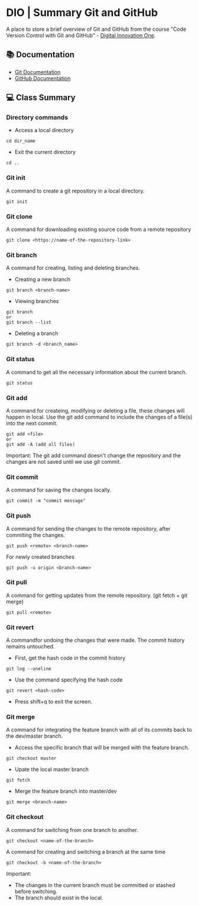 
# DIO | Summary Git and GitHub

A place to store a brief overview of Git and GitHub from the course "Code Version Control with Git and GitHub" - [Digital Innovation One](https://www.dio.me/).

## 📚 Documentation
- [Git Documentation](https://git-scm.com/doc)
- [GitHub Documentation](https://docs.github.com/)

## 💻 Class Summary

### Directory commands
- Access a local directory
```
cd dir_name
```
- Exit the current directory
```
cd ..
```
### Git init
A command to create a git repository in a local directory.
```
git init
```
### Git clone
A command for downloading existing source code from a remote repository
```
git clone <https://name-of-the-repository-link>
```
### Git branch
A command for creating, listing and deleting branches.
- Creating a new branch
```
git branch <branch-name>
```
- Viewing branches
```
git branch
or
git branch --list
```
- Deleting a branch
```
git branch -d <branch_name>
```
### Git status
A command to get all the necessary information about the current branch.
```
git status
```
### Git add
A command for createing, modifying or deleting a file, these changes will happen in local.  Use the git add command to include the changes of a file(s) into the next commit. 
```
git add <file>
or
git add -A (add all files)
```
Important: The git add command doesn't change the repository and the changes are not saved until we use git commit.
### Git commit
A command for saving the changes locally. 
```
git commit -m "commit message"
```
### Git push
A command for sending the changes to the remote repository, after commiting the changes.
```
git push <remote> <branch-name>
``` 
For newly created branches
```
git push -u origin <branch-name>
```
### Git pull
A command for getting updates from the remote repository. (git fetch + git merge)
```
git pull <remote>
```
### Git revert
A commandfor undoing the changes that were made. The commit history remains untouched. 
- First, get the hash code in the commit history
```
git log --oneline
```
- Use the command specifying the hash code
```
git revert <hash-code>
```
- Press shift+q to exit the screen.
### Git merge
A command for integrating the feature branch with all of its commits back to the dev/master branch.
- Access the specific branch that will be merged with the feature branch.
```
git checkout master
```
- Upate the local master branch
```
git fetch
```
- Merge the feature branch into master/dev
```
git merge <branch-name>
```
### Git checkout
A command for switching from one branch to another.
```
git checkout <name-of-the-branch>
```
A command for creating and switching a branch at the same time
```
git checkout -b <name-of-the-branch>
```
Important:
- The changes in the current branch must be committed or stashed before switching.
- The branch should exist in the local.